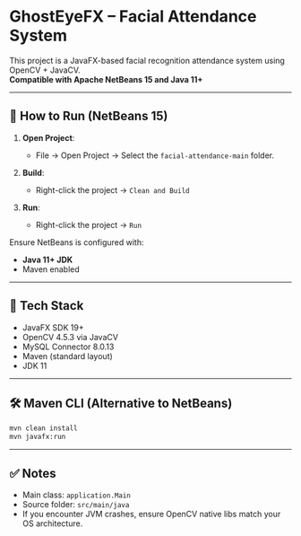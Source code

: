 
# GhostEyeFX – Facial Attendance System

This project is a JavaFX-based facial recognition attendance system using OpenCV + JavaCV.  
**Compatible with Apache NetBeans 15 and Java 11+**

---

## 🚀 How to Run (NetBeans 15)

1. **Open Project**:
   - File → Open Project → Select the `facial-attendance-main` folder.

2. **Build**:
   - Right-click the project → `Clean and Build`

3. **Run**:
   - Right-click the project → `Run`

Ensure NetBeans is configured with:
- **Java 11+ JDK**
- Maven enabled

---

## 🧰 Tech Stack

- JavaFX SDK 19+
- OpenCV 4.5.3 via JavaCV
- MySQL Connector 8.0.13
- Maven (standard layout)
- JDK 11

---

## 🛠️ Maven CLI (Alternative to NetBeans)

```bash
mvn clean install
mvn javafx:run
```

---

## ✅ Notes

- Main class: `application.Main`
- Source folder: `src/main/java`
- If you encounter JVM crashes, ensure OpenCV native libs match your OS architecture.

